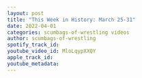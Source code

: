 ```yaml
---
layout: post
title: "This Week in History: March 25-31"
date: 2022-04-01
categories: scumbags-of-wrestling videos
author: scumbags-of-wrestling
spotify_track_id: 
youtube_video_id: MloLqypXXQY
apple_track_id: 
youtube_metadata: 
---
```

